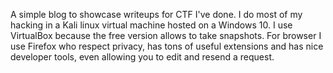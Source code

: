 A simple blog to showcase writeups for CTF I've done. I do most of my hacking in a Kali linux virtual machine hosted on a Windows 10. I use VirtualBox because the free version allows to take snapshots. For browser I use Firefox who respect privacy, has tons of useful extensions and has nice developer tools, even allowing you to edit and resend a request. 
